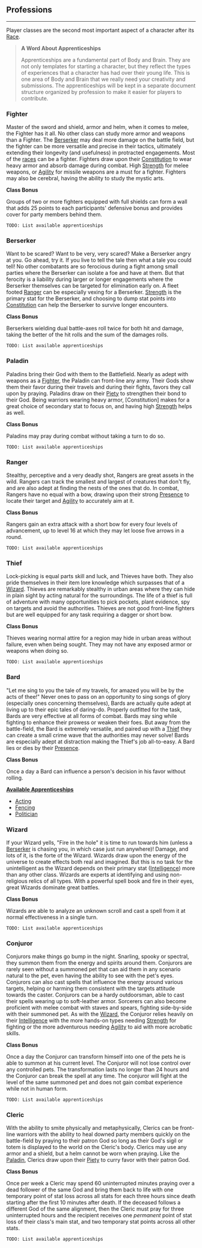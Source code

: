 
## Professions

_____

Player classes are the second most important aspect of a character after its [Race](#Races).

> __A Word About Apprenticeships__
>
> Apprenticeships are a fundamental part of Body and Brain.  They are not only templates for starting a character, but they reflect the types of experiences that a character has had over their young life.  This is one area of Body and Brain that we really need your creativity and submissions.  The apprenticeships will be kept in a separate document structure organized by profession to make it easier for players to contribute.

### Fighter

Master of the sword and shield, armor and helm, when it comes to melee, the Fighter has it all.  No other class can study more armor and weapons than a Fighter.  The [Berserker](#Berserker) may deal more damage on the battle field, but the fighter can be more versatile and precise in their tactics, ultimately extending their longevity (and usefulness) in protracted engagements.
Most of the [races](#Races) can be a fighter.  Fighters draw upon their [Constitution](#Constitution) to wear heavy armor and absorb damage during combat.  High [Strength](#Strength) for melee weapons, or [Agility](#Agility) for missile weapons are a must for a fighter.  Fighters may also be cerebral, having the ability to study the mystic arts.  

__Class Bonus__

Groups of two or more fighters equipped with full shields can form a wall that adds 25 points to each participants' defensive bonus and provides cover for party members behind them.

```todo
TODO: List available apprenticeships
```

### Berserker

Want to be scared?  Want to be very, very scared?  Make a Berserker angry at you.  Go ahead, try it.  If you live to tell the tale then what a tale you could tell!  No other combatants are so ferocious during a fight among small parties where the Berserker can isolate a foe and have at them.  But that ferocity is a liability during larger or longer engagements where the Berserker themselves can be targeted for elimination early on.  A fleet footed [Ranger](#Ranger) can be especially vexing for a Berserker.    [Strength](#Strength) is the primary stat for the Berserker, and choosing to dump stat points into [Constitution](#Constitution) can help the Berserker to survive longer encounters.

__Class Bonus__

Berserkers wielding dual battle-axes roll twice for both hit and damage, taking the better of the hit rolls and the sum of the damages rolls.

```todo
TODO: List available apprenticeships
```

### Paladin

Paladins bring their God with them to the Battlefield.  Nearly as adept with weapons as a [Fighter](#Fighter), the Paladin can front-line any army.  Their Gods show them their favor during their travels and during their fights, favors they call upon by praying.  Paladins draw on their [Piety](#Piety) to strengthen their bond to their God.  Being warriors wearing heavy armor, [Constitution] makes for a great choice of secondary stat to focus on, and having high [Strength](#Strength) helps as well.  

__Class Bonus__

Paladins may pray during combat without taking a turn to do so.

```todo
TODO: List available apprenticeships
```

### Ranger

Stealthy, perceptive and a very deadly shot, Rangers are great assets in the wild.  Rangers can track the smallest and largest of creatures that don't fly, and are also adept at finding the nests of the ones that do.  In combat, Rangers have no equal with a bow, drawing upon their strong [Presence](#Presence) to locate their target and [Agility](#Agility) to accurately aim at it.

__Class Bonus__

Rangers gain an extra attack with a short bow for every four levels of advancement, up to level 16 at which they may let loose five arrows in a round.

```todo
TODO: List available apprenticeships
```

### Thief

Lock-picking is equal parts skill and luck, and Thieves have both.  They also pride themselves in their item lore knowledge which surpasses that of a [Wizard](#Wizard).  Thieves are remarkably stealthy in urban areas where they can hide in plain sight by acting natural for the surroundings.  The life of a thief is full of adventure with many opportunities to pick pockets, plant evidence, spy on targets and avoid the authorities.  Thieves are not good front-line fighters but are well equipped for any task requiring a dagger or short bow.

__Class Bonus__

Thieves wearing normal attire for a region may hide in urban areas without failure, even when being sought.  They may not have any exposed armor or weapons when doing so.

```todo
TODO: List available apprenticeships
```

### Bard

"Let me sing to you the tale of my travels, for amazed you will be by the acts of thee!"  Never ones to pass on an opportunity to sing songs of glory (especially ones concerning themselves), Bards are actually quite adept at living up to their epic tales of daring-do.  Properly outfitted for the task, Bards are very effective at all forms of combat.  Bards may sing while fighting to enhance their prowess or weaken their foes.  But away from the battle-field, the Bard is extremely versatile, and paired up with a [Thief](#Thief) they can create a small crime wave that the authorities may never solve!  Bards are especially adept at distraction making the Thief's job all-to-easy.  A Bard lies or dies by their [Presence](#Presence).

__Class Bonus__

Once a day a Bard can influence a person's decision in his favor without rolling.

[__Available Apprenticeships__](#bard-apprenticeships)

* [Acting](#Acting)
* [Fencing](#Fencing)
* [Politician](#Politician)

### Wizard

If your Wizard yells, "Fire in the hole" it is time to run towards him (unless a [Berserker](#Berserker) is chasing you, in which case just run anywhere)!  Damage, and lots of it, is the forte of the Wizard.  Wizards draw upon the energy of the universe to create effects both real and imagined.  But this is no task for the unintelligent as the Wizard depends on their primary stat ([Intelligence](#Intelligence)) more than any other class.  Wizards are experts at identifying and using non-religious relics of all types.  With a powerful spell book and fire in their eyes, great Wizards dominate great battles.

__Class Bonus__

Wizards are able to analyze an unknown scroll and cast a spell from it at normal effectiveness in a single turn.

```todo
TODO: List available apprenticeships
```

### Conjuror

Conjurors make things go bump in the night.  Snarling, spooky or spectral, they summon them from the energy and spirits around them.  Conjurors are rarely seen without a summoned pet that can aid them in any scenario natural to the pet, even having the ability to see with the pet's eyes.  Conjurors can also cast spells that influence the energy around various targets, helping or harming them consistent with the targets attitude towards the caster.  Conjurors can be a hardy outdoorsman, able to cast their spells wearing up to soft-leather armor.  Sorcerers can also become proficient with melee combat with staves and spears, fighting side-by-side with their summoned pet.  As with the [Wizard](#Wizard), the Conjuror relies heavily on their [Intelligence](#Intelligence) with the more hands-on types needing [Strength](#Strength) for fighting or the more adventurous needing [Agility](#Agility) to aid with more acrobatic skills.

__Class Bonus__

Once a day the Conjuror can transform himself into one of the pets he is able to summon at his current level.  The Conjuror will not lose control over any controlled pets.  The transformation lasts no longer than 24 hours and the Conjuror can break the spell at any time.  The conjuror will fight at the level of the same summoned pet and does not gain combat experience while not in human form.

```todo
TODO: List available apprenticeships
```

### Cleric

With the ability to smite physically and metaphysically, Clerics can be front-line warriors with the ability to heal downed party members quickly on the battle-field by praying to their patron God so long as their God's sigil or totem is displayed to the world on the Cleric's body.  Clerics may use any armor and a shield, but a helm cannot be worn when praying. Like the [Paladin](#Paladin), Clerics draw upon their [Piety](#Piety) to curry favor with their patron God.

__Class Bonus__

Once per week a Cleric may spend 60 uninterrupted minutes praying over a dead follower of the same God and bring them back to life with one temporary point of stat loss across all stats for each three hours since death starting after the first 10 minutes after death.  If the deceased follows a different God of the same alignment, then the Cleric must pray for three uninterrupted hours and the recipient receives one _permanent_ point of stat loss of their class's main stat, and two temporary stat points across all other stats.

```todo
TODO: List available apprenticeships
```

